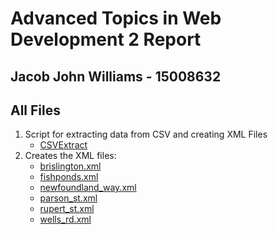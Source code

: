 Advanced Topics in Web Development 2 Report
=======
## Jacob John Williams - 15008632

## All Files
1. Script for extracting data from CSV and creating XML Files  
   * [CSVExtract](https://github.com/SnoozyRests/atiwd2/blob/master/php/CSVExtract.php)  
2. Creates the XML files:  
   * [brislington.xml](https://github.com/SnoozyRests/atiwd2/blob/master/xml/original/brislington.xml)  
   * [fishponds.xml](https://github.com/SnoozyRests/atiwd2/blob/master/xml/original/fishponds.xml)  
   * [newfoundland_way.xml](https://github.com/SnoozyRests/atiwd2/blob/master/xml/original/newfoundland_way.xml)  
   * [parson_st.xml](https://github.com/SnoozyRests/atiwd2/blob/master/xml/original/parson_st.xml)  
   * [rupert_st.xml](https://github.com/SnoozyRests/atiwd2/blob/master/xml/original/rupert_st.xml)  
   * [wells_rd.xml](https://github.com/SnoozyRests/atiwd2/blob/master/xml/original/wells_rd.xml)  


